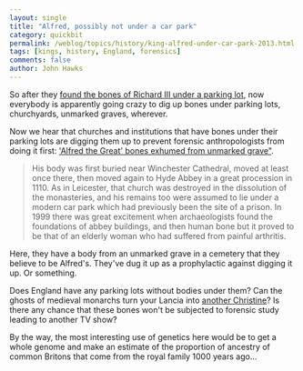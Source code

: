 ```yaml
---
layout: single 
title: "Alfred, possibly not under a car park" 
category: quickbit
permalink: /weblog/topics/history/king-alfred-under-car-park-2013.html
tags: [kings, history, England, forensics] 
comments: false 
author: John Hawks 
---
```


So after they <a href="http://www.nytimes.com/2013/02/05/world/europe/richard-the-third-bones.html">found the bones of Richard III under a parking lot</a>, now everybody is apparently going crazy to dig up bones under parking lots, churchyards, unmarked graves, wherever. 

Now we hear that churches and institutions that have bones under their parking lots are digging them up to prevent forensic anthropologists from doing it first: <a href="http://www.guardian.co.uk/science/2013/mar/27/alfred-the-great-bones-exhumed">'Alfred the Great' bones exhumed from unmarked grave"</a>. 

<blockquote>His body was first buried near Winchester Cathedral, moved at least once there, then moved again to Hyde Abbey in a great procession in 1110. As in Leicester, that church was destroyed in the dissolution of the monasteries, and his remains too were assumed to lie under a modern car park which had previously been the site of a prison. In 1999 there was great excitement when archaeologists found the foundations of abbey buildings, and then human bone  but it proved to be that of an elderly woman who had suffered from painful arthritis.</blockquote>

Here, they have a body from an unmarked grave in a cemetery that they believe to be Alfred's. They've dug it up as a prophylactic against digging it up. Or something.

Does England have any parking lots without bodies under them? Can the ghosts of medieval monarchs turn your Lancia into <a href="http://en.wikipedia.org/wiki/Christine_(novel)">another Christine</a>? Is there any chance that these bones won't be subjected to forensic study leading to another TV show?

By the way, the most interesting use of genetics here would be to get a whole genome and make an estimate of the proportion of ancestry of common Britons that come from the royal family 1000 years ago...

